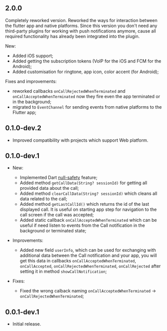 ## 2.0.0
Completely reworked version. Reworked the ways for interaction between the flutter app and native platforms.
Since this version you don't need any third-party plugins for working with push notifications anymore, cause all required functionality has already been integrated into the plugin.

New:
- Added iOS support;
- Added getting the subscription tokens (VoIP for the iOS and FCM for the Android);
- Added customisation for ringtone, app icon, color accent (for Android);

Fixes and improvements:
- reworked callbacks `onCallRejectedWhenTerminated` and `onCallAcceptedWhenTerminated` now they fire even the app terminated or in the background;
- migrated to `EventChannel` for sending events from native platforms to the Flutter app;

## 0.1.0-dev.2

* Improved compatibility with projects which support Web platform.

## 0.1.0-dev.1

* New:
    - Implemented Dart [null-safety](https://dart.dev/null-safety) feature;
    - Added method `getCallData(String? sessionId)` for getting all provided data about the call;
    - Added method `clearCallData(String? sessionId)` which cleans all data related to the call;
    - Added method `getLastCallId()` which returns the id of the last displayed call. It is useful on starting app step for navigation to the call screen if the call was accepted;
    - Added static callback `onCallAcceptedWhenTerminated` which can be useful if need listen to events from the Call notification in the background or terminated state;

* Improvements:
    - Added new field `userInfo`, which can be used for exchanging with additional data between the Call notification and your app, you will get this data in callbacks `onCallAcceptedWhenTerminated`, `onCallAccepted`, `onCallRejectedWhenTerminated`, `onCallRejected` after setting it in method `showCallNotification`;

* Fixes:
    - Fixed the wrong calback naming `onCallAcceptedWhenTerminated` -> `onCallRejectedWhenTerminated`;

## 0.0.1-dev.1

* Initial release.
